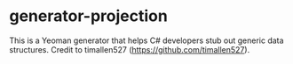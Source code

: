 # generator-projection
This is a Yeoman generator that helps C# developers stub out generic data structures.
Credit to timallen527 (https://github.com/timallen527).
